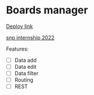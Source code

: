 #  Boards manager

[Deploy link](https://boards-eight.vercel.app/)

[snp internship 2022](https://snp.agency/en)

Features: 
  - [ ] Data add
  - [ ] Data edit
  - [ ] Data filter
  - [ ] Routing
  - [ ] REST
